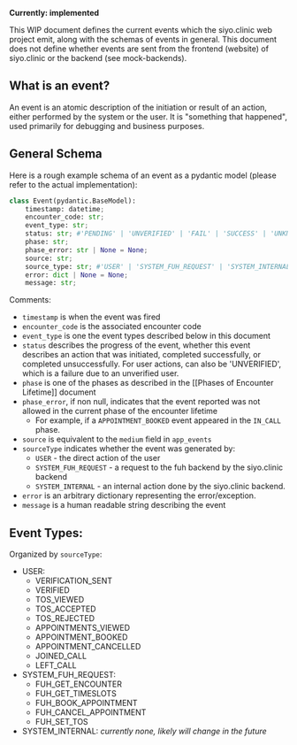 **Currently: implemented**

This WIP document defines the current events which the siyo.clinic web project emit, along with the schemas of events in general. This document does not define whether events are sent from the frontend (website) of siyo.clinic or the backend (see mock-backends). 
## What is an event?
An event is an atomic description of the initiation or result of an action, either performed by the system or the user. It is "something that happened", used primarily for debugging and business purposes.

## General Schema
Here is a rough example schema of an event as a pydantic model (please refer to the actual implementation):
```python
class Event(pydantic.BaseModel):
	timestamp: datetime;
	encounter_code: str;
	event_type: str;
	status: str; #'PENDING' | 'UNVERIFIED' | 'FAIL' | 'SUCCESS' | 'UNKNOWN'
	phase: str;
	phase_error: str | None = None;
	source: str;
	source_type: str; #'USER' | 'SYSTEM_FUH_REQUEST' | 'SYSTEM_INTERNAL'
	error: dict | None = None;
	message: str;
```
Comments:
- `timestamp` is when the event was fired
- `encounter_code` is the associated encounter code 
- `event_type` is one the event types described below in this document
- `status` describes the progress of the event, whether this event describes an action that was initiated, completed successfully, or completed unsuccessfully. For user actions, can also be 'UNVERIFIED', which is a failure due to an unverified user. 
- `phase` is one of the phases as described in the [[Phases of Encounter Lifetime]] document
- `phase_error`, if non null, indicates that the event reported was not allowed in the current phase of the encounter lifetime
	- For example, if a `APPOINTMENT_BOOKED` event appeared in the `IN_CALL` phase.
- `source` is equivalent to the `medium` field in `app_events`
- `sourceType` indicates whether the event was generated by:
	- `USER` -  the direct action of the user
	- `SYSTEM_FUH_REQUEST` -  a request to the fuh backend by the siyo.clinic backend
	- `SYSTEM_INTERNAL` -  an internal action done by the siyo.clinic backend.
- `error` is an arbitrary dictionary representing the error/exception.
- `message` is a human readable string describing the event

## Event Types:
Organized by `sourceType`:
- USER:
	- VERIFICATION_SENT
	- VERIFIED
	- TOS_VIEWED
	- TOS_ACCEPTED
	- TOS_REJECTED
	- APPOINTMENTS_VIEWED
	- APPOINTMENT_BOOKED
	- APPOINTMENT_CANCELLED
	- JOINED_CALL
	- LEFT_CALL
- SYSTEM_FUH_REQUEST: 
	- FUH_GET_ENCOUNTER
	- FUH_GET_TIMESLOTS
	- FUH_BOOK_APPOINTMENT
	- FUH_CANCEL_APPOINTMENT
	- FUH_SET_TOS
- SYSTEM_INTERNAL: *currently none, likely will change in the future*
